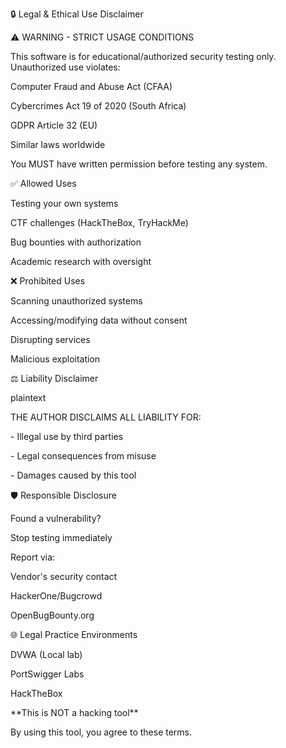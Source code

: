 🔒 Legal \& Ethical Use Disclaimer

⚠️ WARNING - STRICT USAGE CONDITIONS



This software is for educational/authorized security testing only. Unauthorized use violates:



Computer Fraud and Abuse Act (CFAA)



Cybercrimes Act 19 of 2020 (South Africa)



GDPR Article 32 (EU)



Similar laws worldwide



You MUST have written permission before testing any system.



✅ Allowed Uses

Testing your own systems



CTF challenges (HackTheBox, TryHackMe)



Bug bounties with authorization



Academic research with oversight



❌ Prohibited Uses

Scanning unauthorized systems



Accessing/modifying data without consent



Disrupting services



Malicious exploitation



⚖️ Liability Disclaimer

plaintext

THE AUTHOR DISCLAIMS ALL LIABILITY FOR:

\- Illegal use by third parties

\- Legal consequences from misuse

\- Damages caused by this tool

🛡️ Responsible Disclosure

Found a vulnerability?



Stop testing immediately



Report via:



Vendor's security contact



HackerOne/Bugcrowd



OpenBugBounty.org



🌐 Legal Practice Environments

DVWA (Local lab)



PortSwigger Labs



HackTheBox



\*\*This is NOT a hacking tool\*\*



By using this tool, you agree to these terms.

